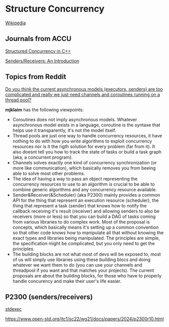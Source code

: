 Structure Concurrency
=====================

[Wikipedia](https://en.wikipedia.org/wiki/Structured_concurrency)


Journals from ACCU
------------------

[Structured Concurrency in C++](https://accu.org/journals/overload/30/168/teodorescu)

[Senders/Receivers: An Introduction](https://accu.org/journals/overload/32/184/teodorescu)


Topics from Reddit
------------------

[Do you think the current asynchronous models (executors, senders) are too complicated and really we just need channels and coroutines running on a thread pool?](https://www.reddit.com/r/cpp/comments/146e4v3/do_you_think_the_current_asynchronous_models/)

**mjklaim** has the following viewpoints:

- Coroutines does not imply asynchronous models. Whatever asynchronous model exists in a language, coroutine is the syntaxe that helps use it transparently, it's not the model itself.
- Thread pools are just one way to handle concurrency resources, it have nothing to do with how you write algorithms to exploit concurrency resources nor is it the rigth solution for every problem (far from it). It also doesnt tell you how to track the state of tasks or build a task graph (aka, a concurrent program).
- Channels solves exactly one kind of concurrency synchronization (or more like communication), which basically removes you from beeing able to solve most other problems.
- The idea of having a way to pass an object representing the concurrency resources to use to an algorithm is crucial to be able to combine generic algorithms and any concurrency resource available.
- Sender&Receiver(&Scheduler) (aka P2300) mainly provides a common API for the thing that represent an execution resource (scheduler), the thing that represent a task (sender) that knows how to notify the callback receiving it's result (receiver) and allowing senders to also be receivers (more or less) so that you can build a DAG of tasks coming from various libraries to do complex work. Most of the proposal is concepts, which basically means it's setting up a common convention so that other code knows how to manipulate all that without knowing the exact types and libraries being manipulated. The principles are simple, the specification might be complicated, but you only need to get the principles.
- The building blocks are not what most of devs will be exposed to, most of us will simply use libraries using these building blocs and doing whatever we want them to do (you can use your channels and threadpool if you want and that matches your projects). The current proposals are about the building blocks, for those who have to properly handle concurency and make their user's life easier.


P2300 (senders/receivers)
-------------------------

[stdexec](https://github.com/NVIDIA/stdexec)

https://www.open-std.org/jtc1/sc22/wg21/docs/papers/2024/p2300r10.html

